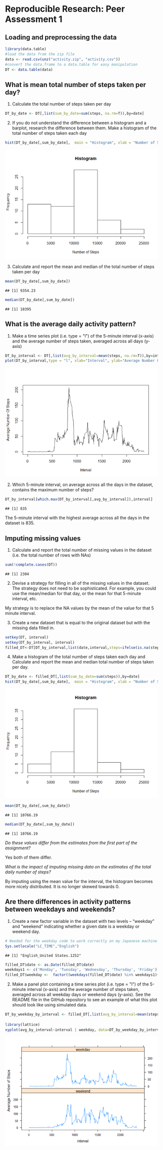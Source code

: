 # Reproducible Research: Peer Assessment 1


## Loading and preprocessing the data


```r
library(data.table)
#load the data from the zip file
data <- read.csv(unz("activity.zip", "activity.csv"))
#convert the data.frame to a data.table for easy manipulation
DT <- data.table(data)
```

## What is mean total number of steps taken per day?

1. Calculate the total number of steps taken per day


```r
DT_by_date <- DT[,list(sum_by_date=sum(steps, na.rm=T)),by=date]
```

2. If you do not understand the difference between a histogram and a barplot, research the difference between them. Make a histogram of the total number of steps taken each day


```r
hist(DT_by_date[,sum_by_date],  main = "Histogram", xlab = "Number of Steps")
```

![](PA1_template_files/figure-html/unnamed-chunk-3-1.png) 

3. Calculate and report the mean and median of the total number of steps taken per day


```r
mean(DT_by_date[,sum_by_date])
```

```
## [1] 9354.23
```

```r
median(DT_by_date[,sum_by_date])
```

```
## [1] 10395
```

## What is the average daily activity pattern?

1. Make a time series plot (i.e. type = "l") of the 5-minute interval (x-axis) and the average number of steps taken, averaged across all days (y-axis)


```r
DT_by_interval <- DT[,list(avg_by_interval=mean(steps, na.rm=T)),by=interval]
plot(DT_by_interval,type = "l", xlab="Interval", ylab="Average Number Of Steps")
```

![](PA1_template_files/figure-html/unnamed-chunk-5-1.png) 

2. Which 5-minute interval, on average across all the days in the dataset, contains the maximum number of steps?


```r
DT_by_interval[which.max(DT_by_interval[,avg_by_interval]),interval]
```

```
## [1] 835
```

The 5-minute interval with the highest average across all the days in the dataset is 835.

## Imputing missing values

1. Calculate and report the total number of missing values in the dataset (i.e. the total number of rows with NAs)


```r
sum(!complete.cases(DT)) 
```

```
## [1] 2304
```

2. Devise a strategy for filling in all of the missing values in the dataset. The strategy does not need to be sophisticated. For example, you could use the mean/median for that day, or the mean for that 5-minute interval, etc.

My strategy is to replace the NA values by the mean of the value for that 5 minute interval.

3. Create a new dataset that is equal to the original dataset but with the missing data filled in.


```r
setkey(DT, interval)
setkey(DT_by_interval, interval)
filled_DT<-DT[DT_by_interval,list(date,interval,steps=ifelse(is.na(steps),avg_by_interval,steps))]
```

4. Make a histogram of the total number of steps taken each day and Calculate and report the mean and median total number of steps taken per day. 


```r
DT_by_date <- filled_DT[,list(sum_by_date=sum(steps)),by=date]
hist(DT_by_date[,sum_by_date],  main = "Histogram", xlab = "Number of Steps")
```

![](PA1_template_files/figure-html/unnamed-chunk-9-1.png) 

```r
mean(DT_by_date[,sum_by_date])
```

```
## [1] 10766.19
```

```r
median(DT_by_date[,sum_by_date])
```

```
## [1] 10766.19
```

*Do these values differ from the estimates from the first part of the assignment?* 

Yes both of them differ.

*What is the impact of imputing missing data on the estimates of the total daily number of steps?*

By imputing using the mean value for the interval, the histogram becomes more nicely distributed. It is no longer skewed towards 0.

## Are there differences in activity patterns between weekdays and weekends?

1. Create a new factor variable in the dataset with two levels – “weekday” and “weekend” indicating whether a given date is a weekday or weekend day.


```r
# Needed for the weekday code to work correctly on my Japanese machine
Sys.setlocale("LC_TIME","English")
```

```
## [1] "English_United States.1252"
```

```r
filled_DT$date <- as.Date(filled_DT$date)
weekdays1 <- c('Monday', 'Tuesday', 'Wednesday', 'Thursday', 'Friday')
filled_DT$weekday <-  factor((weekdays(filled_DT$date) %in% weekdays1)+1L,levels=1:2, labels=c('weekend', 'weekday'))
```

2. Make a panel plot containing a time series plot (i.e. type = "l") of the 5-minute interval (x-axis) and the average number of steps taken, averaged across all weekday days or weekend days (y-axis). See the README file in the GitHub repository to see an example of what this plot should look like using simulated data.


```r
DT_by_weekday_by_interval <- filled_DT[,list(avg_by_interval=mean(steps, na.rm=T)),by=list(weekday,interval)]

library(lattice)
xyplot(avg_by_interval~interval | weekday, data=DT_by_weekday_by_interval,layout=c(1,2), type = "l", ylab = "Average Number of Steps")
```

![](PA1_template_files/figure-html/unnamed-chunk-11-1.png) 


